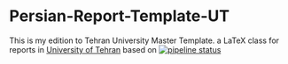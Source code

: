 # Persian-Report-Template-UT
This is my edition to Tehran University Master Template.
a LaTeX class for reports in [University of Tehran](http://ut.ac.ir/)
based on
[![pipeline status](https://gitlab.com/hadi_sfr/tehranReport/badges/master/pipeline.svg)](https://gitlab.com/hadi_sfr/tehranReport/commits/master)

